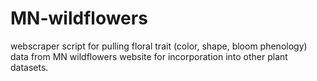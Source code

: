 # MN-wildflowers
 webscraper script for pulling floral trait (color, shape, bloom phenology) data from MN wildflowers website for incorporation into other plant datasets.
